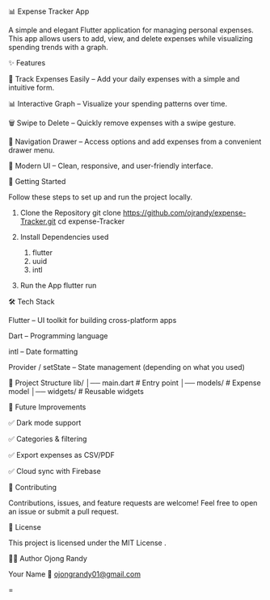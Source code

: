 📊 Expense Tracker App

A simple and elegant Flutter application for managing personal expenses.
This app allows users to add, view, and delete expenses while visualizing spending trends with a graph.

✨ Features

📌 Track Expenses Easily – Add your daily expenses with a simple and intuitive form.

📊 Interactive Graph – Visualize your spending patterns over time.

🗑️ Swipe to Delete – Quickly remove expenses with a swipe gesture.

📂 Navigation Drawer – Access options and add expenses from a convenient drawer menu.

🎨 Modern UI – Clean, responsive, and user-friendly interface.

🚀 Getting Started

Follow these steps to set up and run the project locally.

1. Clone the Repository
git clone https://github.com/ojrandy/expense-Tracker.git
cd expense-Tracker

2. Install Dependencies used
      1. flutter
      2. uuid
      3. intl

3. Run the App
flutter run




🛠️ Tech Stack

Flutter – UI toolkit for building cross-platform apps

Dart – Programming language

intl – Date formatting

Provider / setState – State management (depending on what you used)

📂 Project Structure
lib/
│── main.dart            # Entry point
│── models/              # Expense model
│── widgets/             # Reusable widgets


🔮 Future Improvements

✅ Dark mode support

✅ Categories & filtering

✅ Export expenses as CSV/PDF

✅ Cloud sync with Firebase

🤝 Contributing

Contributions, issues, and feature requests are welcome!
Feel free to open an issue or submit a pull request.

📜 License

This project is licensed under the MIT License
.

👨‍💻 Author
Ojong Randy

Your Name
📧 ojongrandy01@gmail.com

=